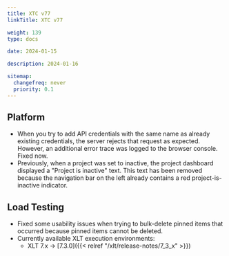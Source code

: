 ```yaml
---
title: XTC v77
linkTitle: XTC v77

weight: 139
type: docs

date: 2024-01-15

description: 2024-01-16

sitemap:
  changefreq: never
  priority: 0.1
---
```


## Platform

* When you try to add API credentials with the same name as already existing credentials, the server rejects that request as expected. However, an additional error trace was logged to the browser console. Fixed now.
* Previously, when a project was set to inactive, the project dashboard displayed a "Project is inactive" text. This text has been removed because the navigation bar on the left already contains a red project-is-inactive indicator.


## Load Testing

* Fixed some usability issues when trying to bulk-delete pinned items that occurred because pinned items cannot be deleted.
* Currently available XLT execution environments:
    * XLT 7.x → [7.3.0]({{< relref "/xlt/release-notes/7_3_x" >}})

